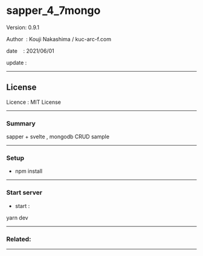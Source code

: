 ﻿# sapper_4_7mongo

 Version: 0.9.1

 Author  : Kouji Nakashima / kuc-arc-f.com

 date    : 2021/06/01 

 update  :

***
## License
Licence : MIT License

***
### Summary

sapper + svelte , mongodb CRUD sample

***
### Setup

* npm install


***
### Start server
* start :

yarn dev

***
### Related:

***

